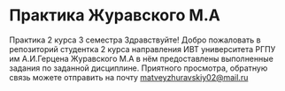 # Практика Журавского М.А 

Практика 2 курса 3 семестра Здравствуйте! Добро пожаловать в репозиторий студентка 2 курса направления ИВТ университета РГПУ им А.И.Герцена Журавского М.А в нём предоставлены выполненные задания по заданной дисциплине. Приятного просмотра, обратную связь можете отправить на почту matveyzhuravskiy02@mail.ru
